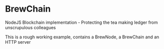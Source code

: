 # BrewChain
NodeJS Blockchain implementation - Protecting the tea making ledger from unscrupulous colleagues  

This is a rough working example, contains a BrewNode, a BrewChain and an HTTP server

